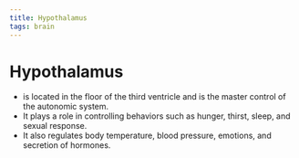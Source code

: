 ```yaml
---
title: Hypothalamus
tags: brain
---
```


# Hypothalamus
- is located in the floor of the third ventricle and is the master control of the autonomic system.
- It plays a role in controlling behaviors such as hunger, thirst, sleep, and sexual response.
- It also regulates body temperature, blood pressure, emotions, and secretion of hormones.




















































































